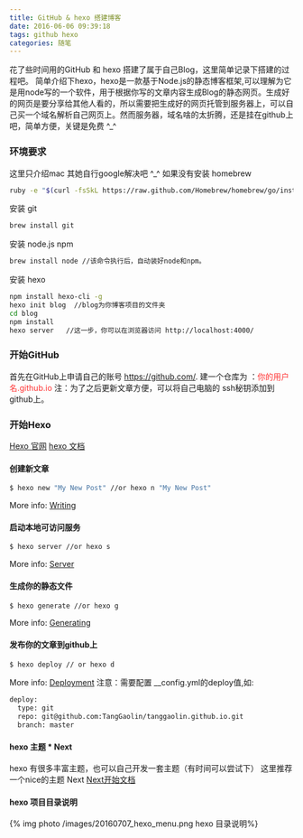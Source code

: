 ```yaml
---
title: GitHub & hexo 搭建博客
date: 2016-06-06 09:39:18
tags: github hexo
categories: 随笔
---
```

花了些时间用的GitHub 和 hexo 搭建了属于自己Blog，这里简单记录下搭建的过程吧。 
简单介绍下hexo，hexo是一款基于Node.js的静态博客框架,可以理解为它是用node写的一个软件，用于根据你写的文章内容生成Blog的静态网页。生成好的网页是要分享给其他人看的，所以需要把生成好的网页托管到服务器上，可以自己买一个域名解析自己网页上。然而服务器，域名啥的太折腾，还是挂在github上吧，简单方便，关键是免费 ^_^
<!-- more -->
### 环境要求
这里只介绍mac 其她自行google解决吧 ^_^
如果没有安装 homebrew
``` bash
ruby -e "$(curl -fsSkL https://raw.github.com/Homebrew/homebrew/go/install)"
```
安装 git
``` bash
brew install git
```
安装 node.js npm
``` bash
brew install node //该命令执行后，自动装好node和npm。
```
安装 hexo

``` bash
npm install hexo-cli -g
hexo init blog  //blog为你博客项目的文件夹
cd blog
npm install
hexo server   //这一步，你可以在浏览器访问 http://localhost:4000/
```


### 开始GitHub
首先在GitHub上申请自己的账号 https://github.com/.
建一个仓库为 ：<font color=#FF3333>你的用户名.github.io</font>
注：为了之后更新文章方便，可以将自己电脑的 ssh秘钥添加到github上。

### 开始Hexo

[Hexo 官网](https://hexo.io/) [hexo 文档](https://hexo.io/docs/)
#### 创建新文章

``` bash
$ hexo new "My New Post" //or hexo n "My New Post"
```
More info: [Writing](https://hexo.io/docs/writing.html)

#### 启动本地可访问服务

``` bash
$ hexo server //or hexo s
```
More info: [Server](https://hexo.io/docs/server.html)

#### 生成你的静态文件

``` bash
$ hexo generate //or hexo g
```
More info: [Generating](https://hexo.io/docs/generating.html)

#### 发布你的文章到github上

``` bash
$ hexo deploy // or hexo d
```
More info: [Deployment](https://hexo.io/docs/deployment.html)
注意：需要配置 __config.yml的deploy值,如:
``` bash
deploy:
  type: git
  repo: git@github.com:TangGaolin/tanggaolin.github.io.git
  branch: master
```

#### hexo 主题 * Next
hexo 有很多丰富主题，也可以自己开发一套主题（有时间可以尝试下）
这里推荐一个nice的主题 Next [Next开始文档](http://theme-next.iissnan.com/getting-started.html)

#### hexo 项目目录说明
{% img photo /images/20160707_hexo_menu.png hexo 目录说明%}

